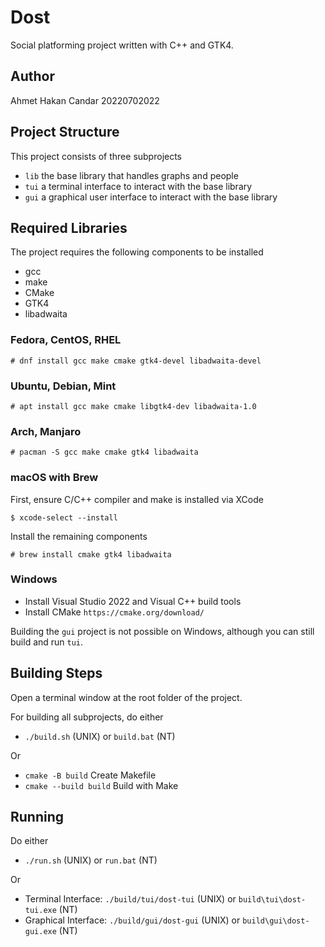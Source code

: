 # Dost
Social platforming project written with C++ and GTK4.


## Author
Ahmet Hakan Candar
20220702022


## Project Structure
This project consists of three subprojects
  - `lib` the base library that handles graphs and people
  - `tui` a terminal interface to interact with the base library
  - `gui` a graphical user interface to interact with the base library


## Required Libraries
The project requires the following components to be installed
  - gcc
  - make
  - CMake
  - GTK4
  - libadwaita

### Fedora, CentOS, RHEL
```
# dnf install gcc make cmake gtk4-devel libadwaita-devel 
```

### Ubuntu, Debian, Mint
```
# apt install gcc make cmake libgtk4-dev libadwaita-1.0
```

### Arch, Manjaro
```
# pacman -S gcc make cmake gtk4 libadwaita
```

### macOS with Brew
First, ensure C/C++ compiler and make is installed via XCode
```
$ xcode-select --install
```
Install the remaining components
```
# brew install cmake gtk4 libadwaita
```

### Windows
  - Install Visual Studio 2022 and Visual C++ build tools
  - Install CMake `https://cmake.org/download/`

Building the `gui` project is not possible on Windows, although you can still build and run `tui`.


## Building Steps
Open a terminal window at the root folder of the project.

For building all subprojects, do either
  - `./build.sh` (UNIX) or `build.bat` (NT)

Or
  - `cmake -B build` Create Makefile
  - `cmake --build build` Build with Make


## Running
Do either
  - `./run.sh` (UNIX) or `run.bat` (NT)

Or
  - Terminal Interface: `./build/tui/dost-tui` (UNIX) or `build\tui\dost-tui.exe` (NT)
  - Graphical Interface: `./build/gui/dost-gui` (UNIX) or `build\gui\dost-gui.exe` (NT)
